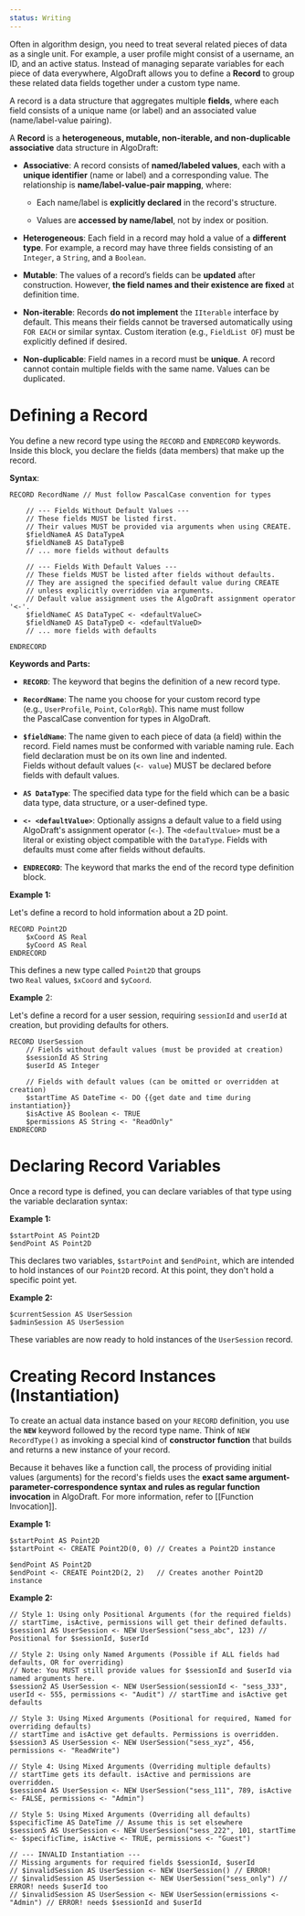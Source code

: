 ```yaml
---
status: Writing
---
```

Often in algorithm design, you need to treat several related pieces of data as a single unit. For example, a user profile might consist of a username, an ID, and an active status. Instead of managing separate variables for each piece of data everywhere, AlgoDraft allows you to define a **Record** to group these related data fields together under a custom type name.

A record is a data structure that aggregates multiple **fields**, where each field consists of a unique name (or label) and an associated value (name/label-value pairing).

A **Record** is a **heterogeneous, mutable, non-iterable, and non-duplicable associative** data structure in AlgoDraft:

- **Associative**: A record consists of **named/labeled values**, each with a **unique identifier** (name or label) and a corresponding value. The relationship is **name/label-value-pair mapping**, where:
    
    - Each name/label is **explicitly declared** in the record's structure.
    
    - Values are **accessed by name/label**, not by index or position.

- **Heterogeneous**: Each field in a record may hold a value of a **different type**. For example, a record may have three fields consisting of an `Integer`, a `String`, and a `Boolean`.

- **Mutable**: The values of a record’s fields can be **updated** after construction. However, **the field names and their existence are fixed** at definition time.

- **Non-iterable**: Records **do not implement** the `IIterable` interface by default. This means their fields cannot be traversed automatically using `FOR EACH` or similar syntax. Custom iteration (e.g., `FieldList OF`) must be explicitly defined if desired.

- **Non-duplicable**: Field names in a record must be **unique**. A record cannot contain multiple fields with the same name. Values can be duplicated.

# Defining a Record

You define a new record type using the `RECORD` and `ENDRECORD` keywords. Inside this block, you declare the fields (data members) that make up the record.

**Syntax**:

```
RECORD RecordName // Must follow PascalCase convention for types
	
    // --- Fields Without Default Values ---
    // These fields MUST be listed first.
    // Their values MUST be provided via arguments when using CREATE.
    $fieldNameA AS DataTypeA
    $fieldNameB AS DataTypeB
    // ... more fields without defaults
	
    // --- Fields With Default Values ---
    // These fields MUST be listed after fields without defaults.
    // They are assigned the specified default value during CREATE
    // unless explicitly overridden via arguments.
    // Default value assignment uses the AlgoDraft assignment operator '<-'.
    $fieldNameC AS DataTypeC <- <defaultValueC>
    $fieldNameD AS DataTypeD <- <defaultValueD>
    // ... more fields with defaults
	
ENDRECORD
```

**Keywords and Parts:**

- **`RECORD`**: The keyword that begins the definition of a new record type.

- **`RecordName`**: The name you choose for your custom record type (e.g., `UserProfile`, `Point`, `ColorRgb`). This name must follow the PascalCase convention for types in AlgoDraft.

- **`$fieldName`**: The name given to each piece of data (a field) within the record. Field names must be conformed with variable naming rule. Each field declaration must be on its own line and indented. Fields without default values (`<- value`) MUST be declared before fields with default values.

- **`AS DataType`**: The specified data type for the field which can be a basic data type, data structure, or a user-defined type.
- **`<- <defaultValue>`**: Optionally assigns a default value to a field using AlgoDraft's assignment operator (`<-`). The `<defaultValue>` must be a literal or existing object compatible with the `DataType`. Fields with defaults must come after fields without defaults.

- **`ENDRECORD`**: The keyword that marks the end of the record type definition block.

**Example 1:**

Let's define a record to hold information about a 2D point.

```
RECORD Point2D
    $xCoord AS Real
    $yCoord AS Real
ENDRECORD
```

This defines a new type called `Point2D` that groups two `Real` values, `$xCoord` and `$yCoord`.

**Example** 2:

Let's define a record for a user session, requiring `sessionId` and `userId` at creation, but providing defaults for others.

```
RECORD UserSession
    // Fields without default values (must be provided at creation)
    $sessionId AS String
    $userId AS Integer
	
    // Fields with default values (can be omitted or overridden at creation)
    $startTime AS DateTime <- DO {{get date and time during instantiation}}
    $isActive AS Boolean <- TRUE
    $permissions AS String <- "ReadOnly"
ENDRECORD
```

# Declaring Record Variables

Once a record type is defined, you can declare variables of that type using the variable declaration syntax:

**Example 1:**

```
$startPoint AS Point2D
$endPoint AS Point2D
```

This declares two variables, `$startPoint` and `$endPoint`, which are intended to hold instances of our `Point2D` record. At this point, they don't hold a specific point yet.

**Example 2:**

```
$currentSession AS UserSession
$adminSession AS UserSession
```

These variables are now ready to hold instances of the `UserSession` record.
# Creating Record Instances (Instantiation)

To create an actual data instance based on your `RECORD` definition, you use the **`NEW`** keyword followed by the record type name. Think of `NEW RecordType()` as invoking a special kind of **constructor function** that builds and returns a new instance of your record.

Because it behaves like a function call, the process of providing initial values (arguments) for the record's fields uses the **exact same argument-parameter-correspondence syntax and rules as regular function invocation** in AlgoDraft. For more information, refer to [[Function Invocation]]. 


**Example 1:**
```
$startPoint AS Point2D
$startPoint <- CREATE Point2D(0, 0) // Creates a Point2D instance

$endPoint AS Point2D
$endPoint <- CREATE Point2D(2, 2)   // Creates another Point2D instance
```

**Example 2:**
```
// Style 1: Using only Positional Arguments (for the required fields)
// startTime, isActive, permissions will get their defined defaults.
$session1 AS UserSession <- NEW UserSession("sess_abc", 123) // Positional for $sessionId, $userId

// Style 2: Using only Named Arguments (Possible if ALL fields had defaults, OR for overriding)
// Note: You MUST still provide values for $sessionId and $userId via named arguments here.
$session2 AS UserSession <- NEW UserSession(sessionId <- "sess_333", userId <- 555, permissions <- "Audit") // startTime and isActive get defaults

// Style 3: Using Mixed Arguments (Positional for required, Named for overriding defaults)
// startTime and isActive get defaults. Permissions is overridden.
$session3 AS UserSession <- NEW UserSession("sess_xyz", 456, permissions <- "ReadWrite")

// Style 4: Using Mixed Arguments (Overriding multiple defaults)
// startTime gets its default. isActive and permissions are overridden.
$session4 AS UserSession <- NEW UserSession("sess_111", 789, isActive <- FALSE, permissions <- "Admin")

// Style 5: Using Mixed Arguments (Overriding all defaults)
$specificTime AS DateTime // Assume this is set elsewhere
$session5 AS UserSession <- NEW UserSession("sess_222", 101, startTime <- $specificTime, isActive <- TRUE, permissions <- "Guest")

// --- INVALID Instantiation ---
// Missing arguments for required fields $sessionId, $userId
// $invalidSession AS UserSession <- NEW UserSession() // ERROR!
// $invalidSession AS UserSession <- NEW UserSession("sess_only") // ERROR! needs $userId too
// $invalidSession AS UserSession <- NEW UserSession(ermissions <- "Admin") // ERROR! needs $sessionId and $userId
```
